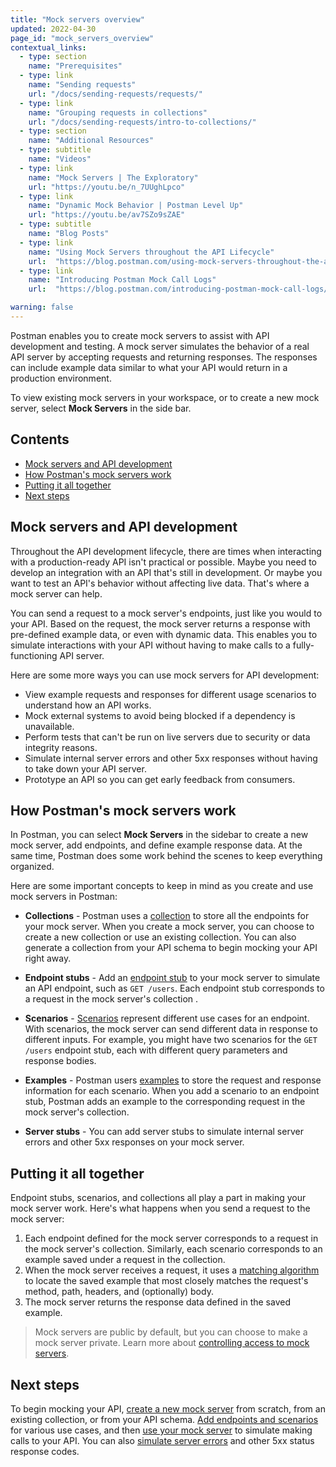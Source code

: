 ```yaml
---
title: "Mock servers overview"
updated: 2022-04-30
page_id: "mock_servers_overview"
contextual_links:
  - type: section
    name: "Prerequisites"
  - type: link
    name: "Sending requests"
    url: "/docs/sending-requests/requests/"
  - type: link
    name: "Grouping requests in collections"
    url: "/docs/sending-requests/intro-to-collections/"
  - type: section
    name: "Additional Resources"
  - type: subtitle
    name: "Videos"
  - type: link
    name: "Mock Servers | The Exploratory"
    url: "https://youtu.be/n_7UUghLpco"
  - type: link
    name: "Dynamic Mock Behavior | Postman Level Up"
    url: "https://youtu.be/av7SZo9sZAE"
  - type: subtitle
    name: "Blog Posts"
  - type: link
    name: "Using Mock Servers throughout the API Lifecycle"
    url:  "https://blog.postman.com/using-mock-servers-throughout-the-api-lifecycle/"
  - type: link
    name: "Introducing Postman Mock Call Logs"
    url:  "https://blog.postman.com/introducing-postman-mock-call-logs/"

warning: false
---
```


Postman enables you to create mock servers to assist with API development and testing. A mock server simulates the behavior of a real API server by accepting requests and returning responses. The responses can include example data similar to what your API would return in a production environment.

To view existing mock servers in your workspace, or to create a new mock server, select **Mock Servers** in the side bar.

## Contents

* [Mock servers and API development](#mock-servers-and-api-development)
* [How Postman's mock servers work](#how-postmans-mock-servers-work)
* [Putting it all together](#putting-it-all-together)
* [Next steps](#next-steps)

## Mock servers and API development

Throughout the API development lifecycle, there are times when interacting with a production-ready API isn't practical or possible. Maybe you need to develop an integration with an API that's still in development. Or maybe you want to test an API's behavior without affecting live data. That's where a mock server can help.

You can send a request to a mock server's endpoints, just like you would to your API. Based on the request, the mock server returns a response with pre-defined example data, or even with dynamic data. This enables you to simulate interactions with your API without having to make calls to a fully-functioning API server.

Here are some more ways you can use mock servers for API development:

* View example requests and responses for different usage scenarios to understand how an API works.
* Mock external systems to avoid being blocked if a dependency is unavailable.
* Perform tests that can't be run on live servers due to security or data integrity reasons.
* Simulate internal server errors and other 5xx responses without having to take down your API server.
* Prototype an API so you can get early feedback from consumers.

## How Postman's mock servers work

In Postman, you can select **Mock Servers** in the sidebar to create a new mock server, add endpoints, and define example response data. At the same time, Postman does some work behind the scenes to keep everything organized.

Here are some important concepts to keep in mind as you create and use mock servers in Postman:

* **Collections** - Postman uses a [collection](/docs/sending-requests/intro-to-collections/) to store all the endpoints for your mock server. When you create a mock server, you can choose to create a new collection or use an existing collection. You can also generate a collection from your API schema to begin mocking your API right away.

* **Endpoint stubs** - Add an [endpoint stub](/docs/designing-and-developing-your-api/mocking-data/mocking-endpoints/) to your mock server to simulate an API endpoint, such as `GET /users`. Each endpoint stub corresponds to a request in the mock server's collection .

* **Scenarios** - [Scenarios](/docs/designing-and-developing-your-api/mocking-data/mocking-endpoints/#defining-scenarios) represent different use cases for an endpoint. With scenarios, the mock server can send different data in response to different inputs. For example, you might have two scenarios for the `GET /users` endpoint stub, each with different query parameters and response bodies.

* **Examples** - Postman users [examples](/docs/sending-requests/examples/) to store the request and response information for each scenario. When you add a scenario to an endpoint stub, Postman adds an example to the corresponding request in the mock server's collection.

* **Server stubs** - You can add server stubs to simulate internal server errors and other 5xx responses on your mock server.

## Putting it all together

Endpoint stubs, scenarios, and collections all play a part in making your mock server work. Here's what happens when you send a request to the mock server:

1. Each endpoint defined for the mock server corresponds to a request in the mock server's collection. Similarly, each scenario corresponds to an example saved under a request in the collection.
1. When the mock server receives a request, it uses a [matching algorithm](/docs/designing-and-developing-your-api/mocking-data/matching-algorithm/) to locate the saved example that most closely matches the request's method, path, headers, and (optionally) body.
1. The mock server returns the response data defined in the saved example.

> Mock servers are public by default, but you can choose to make a mock server private. Learn more about [controlling access to mock servers](/docs/designing-and-developing-your-api/mocking-data/using-a-mock-server/#configuring-a-mock-server).

## Next steps

To begin mocking your API, [create a new mock server](/docs/designing-and-developing-your-api/mocking-data/creating-a-mock-server/) from scratch, from an existing collection, or from your API schema. [Add endpoints and scenarios](/docs/designing-and-developing-your-api/mocking-data/mocking-endpoints/) for various use cases, and then [use your mock server](/docs/designing-and-developing-your-api/mocking-data/using-a-mock-server/) to simulate making calls to your API. You can also [simulate server errors](/docs/designing-and-developing-your-api/mocking-data/mocking-server-responses/) and other 5xx status response codes.
